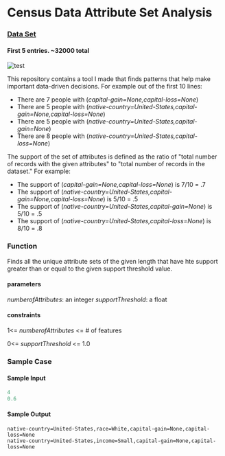 # Census Data Attribute Set Analysis

### [Data Set](https://s3.amazonaws.com/istreet-questions-us-east-1/443605/census.csv)
#### First 5 entries. ~32000 total
![test](http://puu.sh/EeDZd/350b3ccd7d.png)

This repository contains a tool I made that finds patterns that help make important data-driven decisions. For example out of the first 10 lines:
* There are 7 people with (_capital-gain=None,capital-loss=None_)
* There are 5 people with (_native-country=United-States,capital-gain=None,capital-loss=None_)
* There are 5 people with (_native-country=United-States,capital-gain=None_)
* There are 8 people with (_native-country=United-States,capital-loss=None_)

The support of the set of attributes is defined as the ratio of "total number of records with the given attributes" to "total number of records in the dataset." For example:
* The support of (_capital-gain=None,capital-loss=None_) is 7/10 = .7
* The support of (_native-country=United-States,capital-gain=None,capital-loss=None_) is 5/10 = .5
* The support of (_native-country=United-States,capital-gain=None_) is 5/10 = .5
* The support of (_native-country=United-States,capital-loss=None_) is 8/10 = .8

### Function
Finds all the unique attribute sets of the given length that have hte support greater than or equal to the given support threshold value.





  #### parameters
  _numberofAttributes_: an integer
  _supportThreshold_: a float
  
  #### constraints
  1<= _numberofAttributes_ <= # of features
  
  0<= _supportThreshold_ <= 1.0

### Sample Case

#### Sample Input

```python
4
0.6
```
#### Sample Output
```
native-country=United-States,race=White,capital-gain=None,capital-loss=None
native-country=United-States,income=Small,capital-gain=None,capital-loss=None
```

